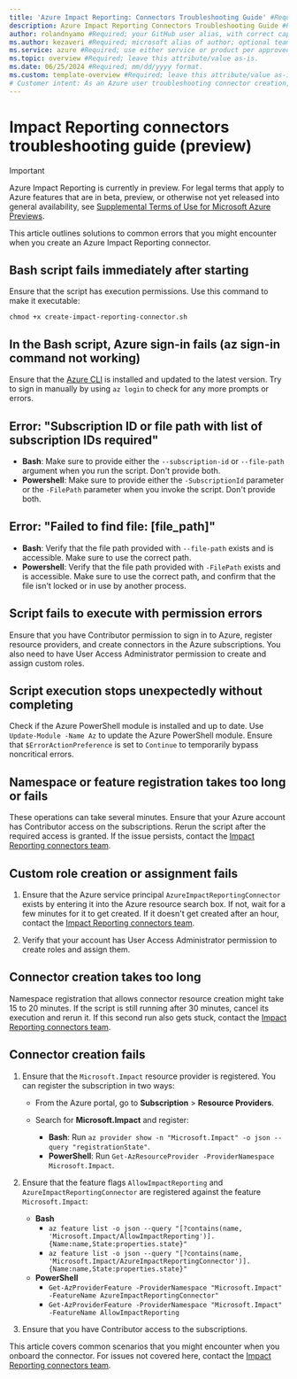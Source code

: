 ```yaml
---
title: 'Azure Impact Reporting: Connectors Troubleshooting Guide' #Required; page title is displayed in search results. Include the brand.
description: Azure Impact Reporting Connectors Troubleshooting Guide #Required; article description that is displayed in search results. 
author: rolandnyamo #Required; your GitHub user alias, with correct capitalization.
ms.author: kezaveri #Required; microsoft alias of author; optional team alias.
ms.service: azure #Required; use either service or product per approved list. 
ms.topic: overview #Required; leave this attribute/value as-is.
ms.date: 06/25/2024 #Required; mm/dd/yyyy format.
ms.custom: template-overview #Required; leave this attribute/value as-is.
# Customer intent: As an Azure user troubleshooting connector creation, I want guidance on solving common errors, so that I can successfully create and manage Impact Reporting Connectors without delays or issues.
---
```


# Impact Reporting connectors troubleshooting guide (preview)

> [!IMPORTANT]
> Azure Impact Reporting is currently in preview. For legal terms that apply to Azure features that are in beta, preview, or otherwise not yet released into general availability, see [Supplemental Terms of Use for Microsoft Azure Previews](https://azure.microsoft.com/support/legal/preview-supplemental-terms/).

This article outlines solutions to common errors that you might encounter when you create an Azure Impact Reporting connector.

## Bash script fails immediately after starting

Ensure that the script has execution permissions. Use this command to make it executable:

`chmod +x create-impact-reporting-connector.sh`

## In the Bash script, Azure sign-in fails (az sign-in command not working)

Ensure that the [Azure CLI](/cli/azure) is installed and updated to the latest version. Try to sign in manually by using `az login` to check for any more prompts or errors.

## Error: "Subscription ID or file path with list of subscription IDs required"

- **Bash**: Make sure to provide either the `--subscription-id` or `--file-path` argument when you run the script. Don't provide both. <br>
- **Powershell**: Make sure to provide either the `-SubscriptionId` parameter or the `-FilePath` parameter when you invoke the script. Don't provide both.

## Error: "Failed to find file: [file_path]"

- **Bash**: Verify that the file path provided with `--file-path` exists and is accessible. Make sure to use the correct path. <br>
- **Powershell**: Verify that the file path provided with `-FilePath` exists and is accessible. Make sure to use the correct path, and confirm that the file isn't locked or in use by another process.

## Script fails to execute with permission errors

Ensure that you have Contributor permission to sign in to Azure, register resource providers, and create connectors in the Azure subscriptions. You also need to have User Access Administrator permission to create and assign custom roles.

## Script execution stops unexpectedly without completing

Check if the Azure PowerShell module is installed and up to date. Use `Update-Module -Name Az` to update the Azure PowerShell module. Ensure that `$ErrorActionPreference` is set to `Continue` to temporarily bypass noncritical errors.

## Namespace or feature registration takes too long or fails

These operations can take several minutes. Ensure that your Azure account has Contributor access on the subscriptions. Rerun the script after the required access is granted. If the issue persists, contact the [Impact Reporting connectors team](mailto:impactrp-preview@microsoft.com).

## Custom role creation or assignment fails

1. Ensure that the Azure service principal `AzureImpactReportingConnector` exists by entering it into the Azure resource search box. If not, wait for a few minutes for it to get created. If it doesn't get created after an hour, contact the [Impact Reporting connectors team](mailto:impactrp-preview@microsoft.com).

1. Verify that your account has User Access Administrator permission to create roles and assign them.

## Connector creation takes too long

Namespace registration that allows connector resource creation might take 15 to 20 minutes. If the script is still running after 30 minutes, cancel its execution and rerun it. If this second run also gets stuck, contact the [Impact Reporting connectors team](mailto:impactrp-preview@microsoft.com).

## Connector creation fails

1. Ensure that the `Microsoft.Impact` resource provider is registered. You can register the subscription in two ways:

    - From the Azure portal, go to **Subscription** > **Resource Providers**.
    - Search for **Microsoft.Impact** and register:

       - **Bash**: Run `az provider show -n "Microsoft.Impact" -o json --query "registrationState"`.
       - **PowerShell**: Run `Get-AzResourceProvider -ProviderNamespace Microsoft.Impact`.

1. Ensure that the feature flags `AllowImpactReporting` and `AzureImpactReportingConnector` are registered against the feature `Microsoft.Impact`:

    - **Bash**
        - `az feature list -o json --query "[?contains(name, 'Microsoft.Impact/AllowImpactReporting')].{Name:name,State:properties.state}"`
        - `az feature list -o json --query "[?contains(name, 'Microsoft.Impact/AzureImpactReportingConnector')].{Name:name,State:properties.state}"` <br>
    - **PowerShell**
        - `Get-AzProviderFeature -ProviderNamespace "Microsoft.Impact" -FeatureName AzureImpactReportingConnector"`
        - `Get-AzProviderFeature -ProviderNamespace "Microsoft.Impact" -FeatureName AllowImpactReporting` <br>
1. Ensure that you have Contributor access to the subscriptions.

This article covers common scenarios that you might encounter when you onboard the connector. For issues not covered here, contact the [Impact Reporting connectors team](mailto:impactrp-preview@microsoft.com).
